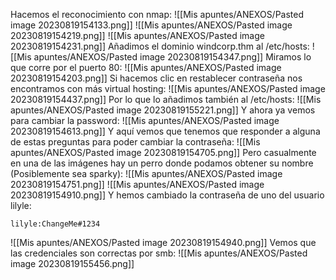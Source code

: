 Hacemos el reconocimiento con nmap:
![[Mis apuntes/ANEXOS/Pasted image 20230819154133.png]]
![[Mis apuntes/ANEXOS/Pasted image 20230819154219.png]]
![[Mis apuntes/ANEXOS/Pasted image 20230819154231.png]]
Añadimos el dominio windcorp.thm al /etc/hosts:
![[Mis apuntes/ANEXOS/Pasted image 20230819154347.png]]
Miramos lo que corre por el puerto 80:
![[Mis apuntes/ANEXOS/Pasted image 20230819154203.png]]
Si hacemos clic en restablecer contraseña nos encontramos con más virtual hosting:
![[Mis apuntes/ANEXOS/Pasted image 20230819154437.png]]
Por lo que lo añadimos también al /etc/hosts:
![[Mis apuntes/ANEXOS/Pasted image 20230819155221.png]]
Y ahora ya vemos para cambiar la password:
![[Mis apuntes/ANEXOS/Pasted image 20230819154613.png]]
Y aquí vemos que tenemos que responder a alguna de estas preguntas para poder cambiar la contraseña:
![[Mis apuntes/ANEXOS/Pasted image 20230819154705.png]]
Pero casualmente en una de las imágenes hay un perro donde podamos obtener su nombre (Posiblemente sea sparky):
![[Mis apuntes/ANEXOS/Pasted image 20230819154751.png]]
![[Mis apuntes/ANEXOS/Pasted image 20230819154910.png]]
Y hemos cambiado la contraseña de uno del usuario lilyle:
```
lilyle:ChangeMe#1234
```
![[Mis apuntes/ANEXOS/Pasted image 20230819154940.png]]
Vemos que las credenciales son correctas por smb:
![[Mis apuntes/ANEXOS/Pasted image 20230819155456.png]]

